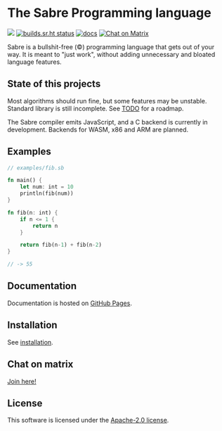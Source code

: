 # The Sabre Programming language

[![](https://img.shields.io/crates/v/sabre-lang.svg)](https://crates.io/crates/sabre-lang)
[![builds.sr.ht status](https://builds.sr.ht/~garritfra/sabre/commits/ci.yml.svg)](https://builds.sr.ht/~garritfra/sabre/commits/ci.yml?)
[![docs](https://img.shields.io/badge/docs-mdBook-blue.svg)](https://garritfra.github.io/sabre/latest)
[![Chat on Matrix](https://img.shields.io/badge/chat-on%20Matrix-green)](https://matrix.to/#/!eaupsjLNPYSluWFJOC:matrix.slashdev.space?via=matrix.slashdev.space)

Sabre is a bullshit-free (©) programming language that gets out of your way.
It is meant to "just work", without adding unnecessary and bloated language features.

## State of this projects

Most algorithms should run fine, but some features may be unstable. Standard library is still incomplete. See [TODO](./TODO) for a roadmap.

The Sabre compiler emits JavaScript, and a C backend is currently in development. Backends for WASM, x86 and ARM are planned.

## Examples

```rs
// examples/fib.sb

fn main() {
    let num: int = 10
    println(fib(num))
}

fn fib(n: int) {
    if n <= 1 {
        return n
    }

    return fib(n-1) + fib(n-2)
}

// -> 55
```

## Documentation

Documentation is hosted on [GitHub Pages](https://garritfra.github.io/sabre).

## Installation

See [installation](https://garritfra.github.io/sabre/latest/introduction/installation.html).

## Chat on matrix

[Join here!](https://matrix.to/#/!eaupsjLNPYSluWFJOC:matrix.slashdev.space?via=matrix.slashdev.space)

## License

This software is licensed under the [Apache-2.0 license](./LICENSE).
